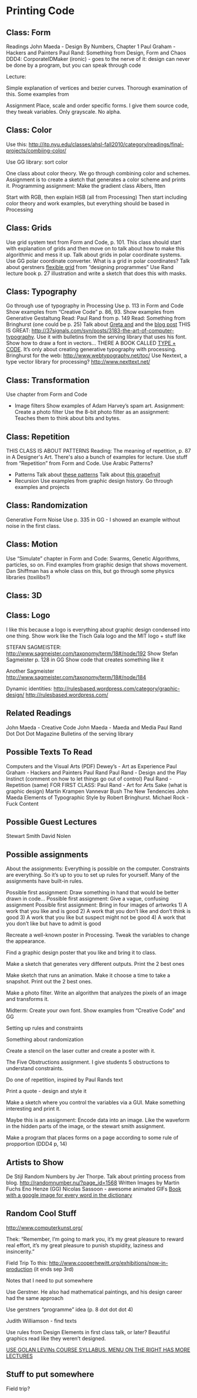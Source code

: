 Printing Code
=============

Class: Form
----------------------

Readings
John Maeda - Design By Numbers, Chapter 1
Paul Graham - Hackers and Painters
Paul Rand: Something from Design, Form and Chaos
DDD4: CorporateIDMaker (ironic) - goes to the nerve of it: design can never be done by a program, but you can speak through code

Lecture:

Simple explanation of vertices and bezier curves. Thorough examination of this.
Some examples from 

Assignment
Place, scale and order specific forms. I give them source code, they tweak variables. Only grayscale. No alpha. 

Class: Color
----------------------

Use this:
http://itp.nyu.edu/classes/ahsl-fall2010/category/readings/final-projects/combiing-color/

Use GG library: sort color

One class about color theory. We go through combining color and schemes. Assignment is to create a sketch that generates a color scheme and prints it.
Programming assignment: Make the gradient class
Albers, Itten

Start with RGB, then explain HSB (all from Processing)
Then start including color theory and work examples, but everything should be based in Processing

Class: Grids
----------------------

Use grid system text from Form and Code, p. 101.
This class should start with explanation of grids and then move on to talk about how to make this algorithmic and mess it up.
Talk about grids in polar coordinate systems. Use GG polar coordinate converter. What is a grid in polar coordinates?
Talk about gerstners [flexible grid](http://www.aisleone.net/2010/design/celebrating-karl-gerstner/) from “designing programmes”
Use Rand lecture book p. 27 illustration and write a sketch that does this with masks.

Class: Typography
----------------------

Go through use of typography in Processing
Use p. 113 in Form and Code
Show examples from “Creative Code” p. 86, 93.
Show examples from Generative Gestaltung
Read: Paul Rand from p. 149
Read: Something from Bringhurst (one could be p. 25)
Talk about [Greta and](http://www.typotheque.com/blog/greta_system) and the [blog post](http://www.typotheque.com/articles/designing_type_systems)
THIS IS GREAT: http://37signals.com/svn/posts/3183-the-art-of-computer-typography. Use it with bulletins from the serving library that uses his font. Show how to draw a font in vectors...
THERE A BOOK CALLED [TYPE + CODE](http://www.issuu.com/jpagecorrigan/docs/type-code_yeohyun-ahn). It’s only about creating generative typography with processing.
Bringhurst for the web: http://www.webtypography.net/toc/
Use Nextext, a type vector library for processing? http://www.nexttext.net/

Class: Transformation
----------------------

Use chapter from Form and Code
- Image filters
Show examples of Adam Harvey’s spam art.
Assignment: Create a photo filter
Use the 8-bit photo filter as an assignment: Teaches them to think about bits and bytes.

Class: Repetition
----------------------

THIS CLASS IS ABOUT PATTERNS
Reading: The meaning of repetition, p. 87 in A Designer's Art. There's also a bunch of examples for lecture.
Use stuff from “Repetition” from Form and Code.
Use Arabic Patterns?
- Patterns
Talk about [these patterns](http://www.itsnicethat.com/articles/andy-gilmore-2)
Talk about [this grapefruit](http://24.media.tumblr.com/tumblr_m3pk0fpD471r0i205o1_1280.jpg)
- Recursion
Use examples from graphic design history. Go through examples and projects

Class: Randomization
----------------------

Generative Form
Noise
Use p. 335 in GG - I showed an example without noise in the first class.

Class: Motion
----------------------

Use “Simulate” chapter in Form and Code: Swarms, Genetic Algorithms, particles, so on.
Find examples from graphic design that shows movement.
Dan Shiffman has a whole class on this, but go through some physics libraries (toxilibs?)

Class: 3D
----------------------

Class: Logo
----------------------

I like this because a logo is everything about graphic design condensed into one thing.
Show work like the Tisch Gala logo and the MIT logo + stuff like 

STEFAN SAGMEISTER:
http://www.sagmeister.com/taxonomy/term/18#/node/192
Show Stefan Sagmeister p. 128 in GG
Show code that creates something like it

Another Sagmeister
http://www.sagmeister.com/taxonomy/term/18#/node/184

Dynamic identities: http://rulesbased.wordpress.com/category/graphic-design/
http://rulesbased.wordpress.com/

Related Readings 
----------------------

John Maeda - Creative Code
John Maeda - Maeda and Media
Paul Rand
Dot Dot Dot Magazine
Bulletins of the serving library

Possible Texts To Read
----------------------

Computers and the Visual Arts (PDF)
Dewey’s - Art as Experience
Paul Graham - Hackers and Painters
Paul Rand
Paul Rand - Design and the Play Instinct (comment on how to let things go out of control)
Paul Rand - Repetition (same)
FOR FIRST CLASS: Paul Rand - Art for Arts Sake (what is graphic design)
Martin Krampen
Vannevar Bush
The New Tendencies
John Maeda
Elements of Typographic Style by Robert Bringhurst.
Michael Rock - Fuck Content

Possible Guest Lectures
----------------------

Stewart Smith
David Nolen

Possible assignments
----------------------

About the assignments: Everything is possible on the computer. Constraints are everything. So it’s up to you to set up rules for yourself. Many of the assignments have built-in rules.

Possible first assignment: Draw something in hand that would be better drawn in code...
Possible first assignment: Give a vague, confusing assignment
Possible first assignment: Bring in four images of artworks 1) A work that you like and is good 2) A work that you don’t like and don’t think is good 3) A work that you like but suspect might not be good 4) A work that you don’t like but have to admit is good

Recreate a well-known poster in Processing. Tweak the variables to change the appearance.

Find a graphic design poster that you like and bring it to class.

Make a sketch that generates very different outputs. Print the 2 best ones

Make sketch that runs an animation. Make it choose a time to take a snapshot. Print out the 2 best ones.

Make a photo filter. Write an algorithm that analyzes the pixels of an image and transforms it.

Midterm: Create your own font. Show examples from “Creative Code” and GG

Setting up rules and constraints

Something about randomization

Create a stencil on the laser cutter and create a poster with it.

The Five Obstructions assignment. I give students 5 obstructions to understand constraints.

Do one of repetition, inspired by Paul Rands text

Print a quote - design and style it

Make a sketch where you control the variables via a GUI. Make something interesting and print it.

Maybe this is an assignment: Encode data into an image. Like the waveform in the hidden parts of the image, or the stewart smith assignment.

Make a program that places forms on a page according to some rule of propportion (DDD4 p, 14)


Artists to Show
----------------------

De Stijl
Random Numbers by Jer Thorpe. Talk about printing process from blog. http://randomnumber.nu/?page_id=1568
Written Images by Martin Fuchs
Eno Henze (GG)
Nicolas Sassoon - awesome animated GIFs
[Book with a google image for every word in the dictionary](http://www.thenextweb.com/shareables/2012/05/29/this-book-contains-the-first-google-image-result-for-every-word-in-the-dictionary/)

Random Cool Stuff
----------------------

http://www.computerkunst.org/

Thek: “Remember, I’m going to mark you, it’s my great pleasure to reward real effort, it’s my great pleasure to punish stupidity, laziness and insincerity.” 

Field Trip
To this: http://www.cooperhewitt.org/exhibitions/now-in-production (it ends sep 3rd)

Notes that I need to put somewhere

Use Gerstner. He also had mathematical paintings, and his design career had the same approach

Use gerstners “programme” idea (p. 8 dot dot dot 4)

Judith Williamson - find texts

Use rules from Design Elements in first class talk, or later?
Beautiful graphics read like they weren’t designed.

[USE GOLAN LEVINs COURSE SYLLABUS. MENU ON THE RIGHT HAS MORE LECTURES](http://www.golancourses.net/2012spring/lectures/lecture-02-14/)

Stuff to put somewhere
----------------------

Field trip?

